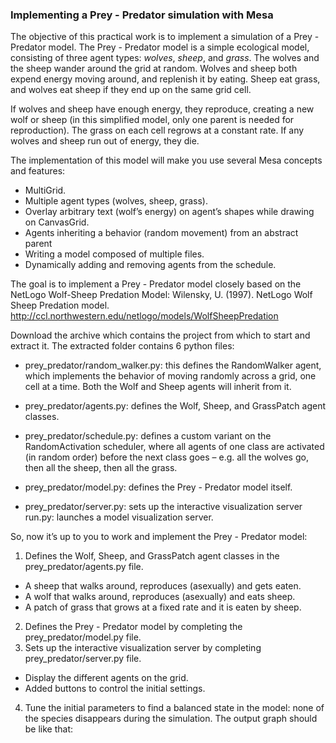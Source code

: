 

### Implementing a Prey - Predator simulation with Mesa


The objective of this practical work is to implement a simulation of a Prey - Predator model. The Prey - Predator model is a simple ecological model, consisting of three agent types: *wolves*, *sheep*, and *grass*. The wolves and the sheep wander around the grid at random. Wolves and sheep both expend energy moving around, and replenish it by eating. Sheep eat grass, and wolves eat sheep if they end up on the same grid cell.

If wolves and sheep have enough energy, they reproduce, creating a new wolf or sheep (in this simplified model, only one parent is needed for reproduction). The grass on each cell regrows at a constant rate. If any wolves and sheep run out of energy, they die.

The implementation of this model will make you use several Mesa concepts and features:

- MultiGrid.
- Multiple agent types (wolves, sheep, grass).
- Overlay arbitrary text (wolf’s energy) on agent’s shapes while drawing on CanvasGrid.
- Agents inheriting a behavior (random movement) from an abstract parent
- Writing a model composed of multiple files.
- Dynamically adding and removing agents from the schedule.

The goal is to implement a Prey - Predator model closely based on the NetLogo Wolf-Sheep Predation Model: Wilensky, U. (1997). NetLogo Wolf Sheep Predation model. http://ccl.northwestern.edu/netlogo/models/WolfSheepPredation


Download the archive which contains the project from which to start and extract it. The extracted folder contains 6 python files:

- prey_predator/random_walker.py: this defines the RandomWalker agent, which implements the behavior of moving randomly across a grid, one cell at a time. Both the Wolf and Sheep agents will inherit from it.

- prey_predator/agents.py: defines the Wolf, Sheep, and GrassPatch agent classes.

- prey_predator/schedule.py: defines a custom variant on the RandomActivation scheduler, where all agents of one class are activated (in random order) before the next class goes – e.g. all the wolves go, then all the sheep, then all the grass.

- prey_predator/model.py: defines the Prey - Predator model itself.

- prey_predator/server.py: sets up the interactive visualization server
run.py: launches a model visualization server.


So, now it’s up to you to work and implement the Prey - Predator model:

1. Defines the Wolf, Sheep, and GrassPatch agent classes in the prey_predator/agents.py file.
 - A sheep that walks around, reproduces (asexually) and gets eaten.
 - A wolf that walks around, reproduces (asexually) and eats sheep.
 - A patch of grass that grows at a fixed rate and it is eaten by sheep.
2. Defines the Prey - Predator model by completing the prey_predator/model.py file.
3. Sets up the interactive visualization server by completing prey_predator/server.py file.

 - Display the different agents on the grid.
 - Added buttons to control the initial settings.
4. Tune the initial parameters to find a balanced state in the model: none of the species disappears during the simulation. The output graph should be like that:


